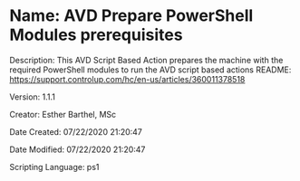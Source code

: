 ﻿# Name: AVD Prepare PowerShell Modules prerequisites

Description: This AVD Script Based Action prepares the machine with the required PowerShell modules to run the AVD script based actions
README: https://support.controlup.com/hc/en-us/articles/360011378518

Version: 1.1.1

Creator: Esther Barthel, MSc

Date Created: 07/22/2020 21:20:47

Date Modified: 07/22/2020 21:20:47

Scripting Language: ps1

